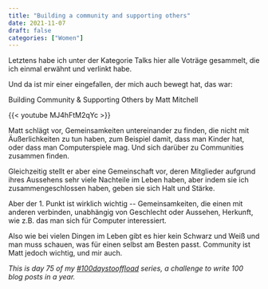 ```yaml
---
title: "Building a community and supporting others"
date: 2021-11-07
draft: false
categories: ["Women"]
---
```

Letztens habe ich unter der Kategorie Talks hier alle Voträge gesammelt, die ich einmal erwähnt und verlinkt habe.

Und da ist mir einer eingefallen, der mich auch bewegt hat, das war:

Building Community & Supporting Others by Matt Mitchell

{{< youtube MJ4hFtM2qYc >}}

Matt schlägt vor, Gemeinsamkeiten untereinander zu finden, die nicht mit Äußerlichkeiten zu tun haben, zum Beispiel damit, dass man Kinder hat, oder dass man Computerspiele mag. Und sich darüber zu Communities zusammen finden.

Gleichzeitig stellt er aber eine Gemeinschaft vor, deren Mitglieder aufgrund ihres Aussehens sehr viele Nachteile im Leben haben, aber indem sie ich zusammengeschlossen haben, geben sie sich Halt und Stärke.

Aber der 1. Punkt ist wirklich wichtig -- Gemeinsamkeiten, die einen mit anderen verbinden, unabhängig von Geschlecht oder Aussehen, Herkunft, wie z.B. das man sich für Computer interessiert.

Also wie bei vielen Dingen im Leben gibt es hier kein Schwarz und Weiß und man muss schauen, was für einen selbst am Besten passt. Community ist Matt jedoch wichtig, und mir auch.

_This is day 75 of my [#100daystooffload](https://100daystooffload.com/) series, a challenge to write 100 blog posts in a year._